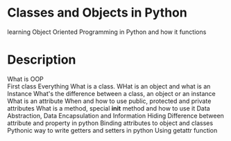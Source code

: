 # Classes and Objects in Python
learning Object Oriented Programming in Python and how it functions

# Description
What is OOP \
First class Everything
What is a class. WHat is an object and what is an Instance
What's the difference between a class, an object or an instance
What is an attribute
When and how to use public, protected and private attributes
What is a method, special __init__ method and how to use it
Data Abstraction, Data Encapsulation and Information Hiding
Difference between attribute and property in python
Binding attributes to object and classes
Pythonic way to write getters and setters in python
Using getattr function
